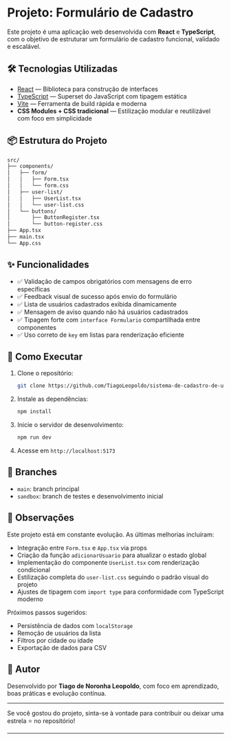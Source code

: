 # Projeto: Formulário de Cadastro

Este projeto é uma aplicação web desenvolvida com **React** e **TypeScript**, com o objetivo de estruturar um formulário de cadastro funcional, validado e escalável.

## 🛠️ Tecnologias Utilizadas

- [React](https://react.dev/) — Biblioteca para construção de interfaces
- [TypeScript](https://www.typescriptlang.org/) — Superset do JavaScript com tipagem estática
- [Vite](https://vitejs.dev/) — Ferramenta de build rápida e moderna
- **CSS Modules + CSS tradicional** — Estilização modular e reutilizável com foco em simplicidade

## 📦 Estrutura do Projeto

```bash
src/
├── components/
│   ├── form/
│   │   ├── Form.tsx
│   │   └── form.css
│   ├── user-list/
│   │   ├── UserList.tsx
│   │   └── user-list.css
│   └── buttons/
│       ├── ButtonRegister.tsx
│       └── button-register.css
├── App.tsx
├── main.tsx
└── App.css
```

## ✨ Funcionalidades

- ✅ Validação de campos obrigatórios com mensagens de erro específicas
- ✅ Feedback visual de sucesso após envio do formulário
- ✅ Lista de usuários cadastrados exibida dinamicamente
- ✅ Mensagem de aviso quando não há usuários cadastrados
- ✅ Tipagem forte com `interface Formulario` compartilhada entre componentes
- ✅ Uso correto de `key` em listas para renderização eficiente

## 🚀 Como Executar

1. Clone o repositório:
   ```bash
   git clone https://github.com/TiagoLeopoldo/sistema-de-cadastro-de-usuarios-em-react.git
   ```

2. Instale as dependências:
   ```bash
   npm install
   ```

3. Inicie o servidor de desenvolvimento:
   ```bash
   npm run dev
   ```

4. Acesse em `http://localhost:5173`

## 📂 Branches

- `main`: branch principal
- `sandbox`: branch de testes e desenvolvimento inicial

## 📌 Observações

Este projeto está em constante evolução. As últimas melhorias incluíram:

- Integração entre `Form.tsx` e `App.tsx` via props
- Criação da função `adicionarUsuario` para atualizar o estado global
- Implementação do componente `UserList.tsx` com renderização condicional
- Estilização completa do `user-list.css` seguindo o padrão visual do projeto
- Ajustes de tipagem com `import type` para conformidade com TypeScript moderno

Próximos passos sugeridos:

- Persistência de dados com `localStorage`
- Remoção de usuários da lista
- Filtros por cidade ou idade
- Exportação de dados para CSV

## 🧠 Autor

Desenvolvido por **Tiago de Noronha Leopoldo**, com foco em aprendizado, boas práticas e evolução contínua.

---

Se você gostou do projeto, sinta-se à vontade para contribuir ou deixar uma estrela ⭐ no repositório!

---
